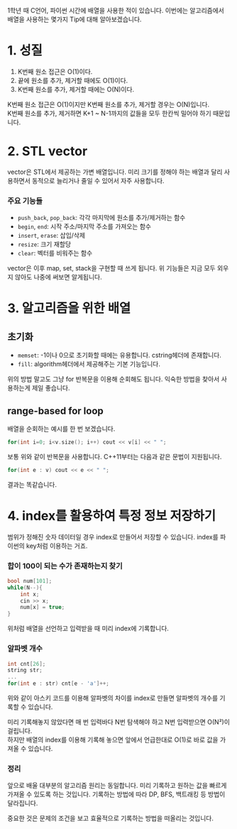 1학년 때 C언어, 파이썬 시간에 배열을 사용한 적이 있습니다. 이번에는 알고리즘에서 배열을 사용하는 몇가지 Tip에 대해 알아보겠습니다.

# 1. 성질
1. K번째 원소 접근은 O(1)이다.
2. 끝에 원소를 추가, 제거할 때에도 O(1)이다.
3. K번째 원소를 추가, 제거할 때에는 O(N)이다.

K번째 원소 접근은 O(1)이지만 K번째 원소를 추가, 제거할 경우는 O(N)입니다.   
K번째 원소를 추가, 제거하면 K+1 ~ N-1까지의 값들을 모두 한칸씩 밀어야 하기 때문입니다.

# 2. STL vector
vector은 STL에서 제공하는 가변 배열입니다. 미리 크기를 정해야 하는 배열과 달리 사용하면서 동적으로 늘리거나 줄일 수 있어서 자주 사용합니다.
   
### 주요 기능들
- `push_back`, `pop_back`: 각각 마지막에 원소를 추가/제거하는 함수
- `begin`, `end`: 시작 주소/마지막 주소를 가져오는 함수
- `insert`, `erase`: 삽입/삭제
- `resize`: 크기 재할당
- `clear`: 벡터를 비워주는 함수

vector은 이후 map, set, stack을 구현할 때 쓰게 됩니다. 위 기능들은 지금 모두 외우지 않아도 나중에 써보면 알게됩니다.


# 3. 알고리즘을 위한 배열
## 초기화
- `memset`: -1이나 0으로 초기화할 때에는 유용합니다. cstring헤더에 존재합니다.
- `fill`: algorithm헤더에서 제공해주는 기본 기능입니다.  

위의 방법 말고도 그냥 for 반복문을 이용해 순회해도 됩니다. 익숙한 방법을 찾아서 사용하는게 제일 좋습니다.

## range-based for loop
배열을 순회하는 예시를 한 번 보겠습니다.
```C++
for(int i=0; i<v.size(); i++) cout << v[i] << " ";
```
보통 위와 같이 반복문을 사용합니다. C++11부터는 다음과 같은 문법이 지원됩니다.
```c++
for(int e : v) cout << e << " ";
```
결과는 똑같습니다.



# 4. index를 활용하여 특정 정보 저장하기
범위가 정해진 숫자 데이터일 경우 index로 만들어서 저장할 수 있습니다. index를 파이썬의 key처럼 이용하는 거죠.

### 합이 100이 되는 수가 존재하는지 찾기

```C++
bool num[101];
while(N--){
    int x;
    cin >> x;
    num[x] = true;
}

```
위처럼 배열을 선언하고 입력받을 때 미리 index에 기록합니다.  


### 알파벳 개수
```C++
int cnt[26];
string str;
...
for(int e : str) cnt[e - 'a']++;
```
위와 같이 아스키 코드를 이용해 알파벳의 차이를 index로 만들면 알파벳의 개수를 기록할 수 있습니다.  

미리 기록해놓지 않았다면 매 번 입력바다 N번 탐색해야 하고 N번 입력받으면 O(N²)이 걸립니다.  
하지만 배열의 index를 이용해 기록해 놓으면 앞에서 언급한대로 O(1)로 바로 값을 가져올 수 있습니다.  

### 정리
앞으로 배울 대부분의 알고리즘 원리는 동일합니다. 미리 기록하고 원하는 값을 빠르게 가져올 수 있도록 하는 것입니다. 기록하는 방법에 따라 DP, BFS, 백트래킹 등 방법이 달라집니다.  

 중요한 것은 문제의 조건을 보고 효율적으로 기록하는 방법을 떠올리는 것입니다.

